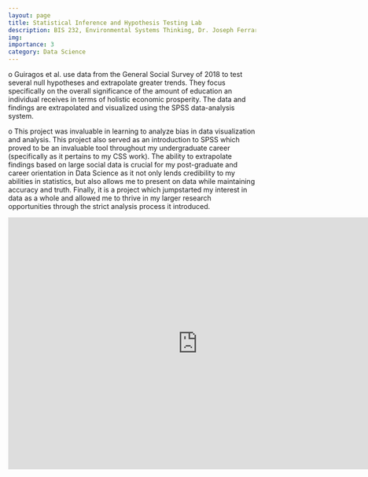 ```yaml
---
layout: page
title: Statistical Inference and Hypothesis Testing Lab
description: BIS 232, Environmental Systems Thinking, Dr. Joseph Ferrare, Spring 2020. 
img:
importance: 3
category: Data Science
---
```

o	Guiragos et al. use data from the General Social Survey of 2018 to test several null hypotheses and extrapolate greater trends. They focus specifically on the overall significance of the amount of education an individual receives in terms of holistic economic prosperity. The data and findings are extrapolated and visualized using the SPSS data-analysis system.

o	This project was invaluable in learning to analyze bias in data visualization and analysis. This project also served as an introduction to SPSS which proved to be an invaluable tool throughout my undergraduate career (specifically as it pertains to my CSS work). The ability to extrapolate findings based on large social data is crucial for my post-graduate and career orientation in Data Science as it not only lends credibility to my abilities in statistics, but also allows me to present on data while maintaining accuracy and truth. Finally, it is a project which jumpstarted my interest in data as a whole and allowed me to thrive in my larger research opportunities through the strict analysis process it introduced.


<iframe src="https://onedrive.live.com/embed?cid=A3620380E3656156&amp;resid=A3620380E3656156%211926&amp;authkey=AOlFlsmOlaUdYgE&amp;em=2" width="770px" height="513px" frameborder="0">This is an embedded <a target="_blank" href="https://office.com">Microsoft Office</a> document, powered by <a target="_blank" href="https://office.com/webapps">Office</a>.</iframe>